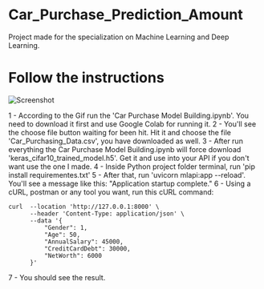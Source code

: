 # Car_Purchase_Prediction_Amount
Project made for the specialization on Machine Learning and Deep Learning.

# Follow the instructions

 ![Screenshot](Instructions.gif)

 1 - According to the Gif run the 'Car Purchase Model Building.ipynb'. You need to download it first and use Google Colab for running it.
 2 - You'll see the choose file button waiting for been hit. Hit it and choose the file 'Car_Purchasing_Data.csv', you have downloaded as well.
 3 - After run everything the Car Purchase Model Building.ipynb will force download 'keras_cifar10_trained_model.h5'. Get it and use into your API if you don't want use the one I made.
 4 - Inside Python project folder terminal, run 'pip install requirementes.txt'
 5 - After that, run 'uvicorn mlapi:app --reload'. You'll see a message like this: "Application startup complete."
 6 - Using a cURL, postman or any tool you want, run this cURL command:
  ```
  curl  --location 'http://127.0.0.1:8000' \
        --header 'Content-Type: application/json' \
        --data '{
            "Gender": 1,
            "Age": 50,
            "AnnualSalary": 45000,
            "CreditCardDebt": 30000,
            "NetWorth": 6000
        }'
  ```
7 - You should see the result.

